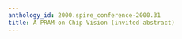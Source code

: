 ```yaml
---
anthology_id: 2000.spire_conference-2000.31
title: A PRAM-on-Chip Vision (invited abstract)
---
```

